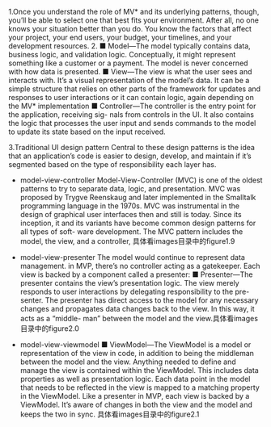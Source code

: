 1.Once you understand the role of MV* and its underlying patterns, though, you’ll be able to select one that best fits your environment. After all, no one knows your situation better than you do. You know the factors that affect your project, your end users, your budget, your timelines, and your development resources.
2.
■ Model—The model typically contains data, business logic, and validation logic. Conceptually, it might represent something like a customer or a payment. The model is never concerned with how data is presented.
■ View—The view is what the user sees and interacts with. It’s a visual representation of the model’s data. It can be a simple structure that relies on other parts of the framework for updates and responses to user interactions or it can contain logic, again depending on the MV* implementation
■ Controller—The controller is the entry point for the application, receiving sig- nals from controls in the UI. It also contains the logic that processes the user input and sends commands to the model to update its state based on the input received.

3.Traditional UI design pattern
  Central to these design patterns is the idea that an application’s code is easier to design, develop, and maintain if it’s segmented based on the type of responsibility each layer has.

  - model-view-controller
  Model-View-Controller (MVC) is one of the oldest patterns to try to separate data, logic, and presentation. MVC was proposed by Trygve Reenskaug and later implemented in the Smalltalk programming language in the 1970s.
  MVC was instrumental in the design of graphical user interfaces then and still is today. Since its inception, it and its variants have become common design patterns for all types of soft- ware development. The MVC pattern includes the model, the view, and a controller, 具体看images目录中的figure1.9

  - model-view-presenter
    The model would continue to represent data management. in MVP, there’s no controller acting as a gatekeeper. Each view is backed by a component called a presenter:
    ■ Presenter—The presenter contains the view’s presentation logic. The view merely responds to user interactions by delegating responsibility to the pre- senter. The presenter has direct access to the model for any necessary changes and propagates data changes back to the view. In this way, it acts as a “middle- man” between the model and the view.具体看images目录中的figure2.0

  - model-view-viewmodel
    ■ ViewModel—The ViewModel is a model or representation of the view in code, in addition to being the middleman between the model and the view. Anything needed to define and manage the view is contained within the ViewModel. This includes data properties as well as presentation logic. Each data point in the model that needs to be reflected in the view is mapped to a matching property in the ViewModel. Like a presenter in MVP, each view is backed by a ViewModel. It’s aware of changes in both the view and the model and keeps the two in sync. 具体看images目录中的figure2.1